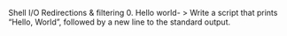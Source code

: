 Shell I/O Redirections & filtering
0. Hello world- > Write a script that prints “Hello, World”, followed by a new line to the standard output.
